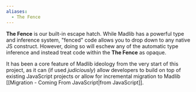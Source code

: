 ```yaml
---
aliases:
  - The Fence
---
```

**The Fence** is our built-in escape hatch. While Madlib has a powerful type and inference system, "fenced" code allows you to drop down to any native JS construct. However, doing so will eschew any of the automatic type inference and instead treat code within the **The Fence** as opaque.

It has been a core feature of Madlib ideology from the very start of this project, as it can (if used _judiciously_) allow developers to build on top of existing JavaScript projects or allow for incremental migration to Madlib [[Migration - Coming From JavaScript|from JavaScript]].